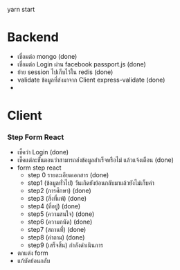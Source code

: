 yarn start

# Backend
- เชื่อมต่อ mongo (done)
- เชื่อมต่อ Login ผ่าน facebook passport.js (done)
- ย้าย session ไปเก็บไว้ใน redis (done)
- validate ข้อมูลที่ส่งมาจาก Client express-validate (done)
- 
# Client
### Step Form React
- เช็คว่า Login (done)
- เช็คแต่ละขั้นตอนว่าสามารถส่งข้อมูลสำเร็จหรือไม่ แล้วแจ้งเตือน (done)
- form step react
    - step 0 รายละเอียดเอกสาร (done)
    - step1 (ข้อมูลทั่วไป) วันเกิดยังย้อนกลับมาแล้วยังไม่เก็บค่า
    - step2 (การศึกษา) (done)
    - step3 (สิ่งที่แพ้) (done)
    - step4 (ที่อยู่) (done)
    - step5 (ความสนใจ) (done)
    - step6 (ความถนัด) (done)
    - step7 (สถานที่) (done)
    - step8 (คำถาม)  (done)
    - step9 (เสร็จสิ้น) กำลังดำเนินการ
- ตกแต่ง form
- แก้บัคย้อนกลับ